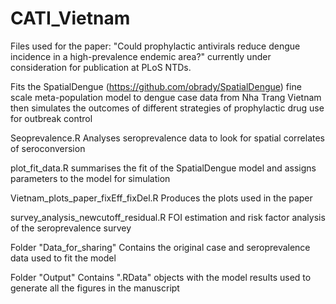# CATI_Vietnam
 Files used for the paper: "Could prophylactic antivirals reduce dengue incidence in a high-prevalence endemic area?" currently under consideration for publication at PLoS NTDs.
 
 Fits the SpatialDengue (https://github.com/obrady/SpatialDengue) fine scale meta-population model to dengue case data from Nha Trang Vietnam then simulates the outcomes of different strategies of prophylactic drug use for outbreak control
 
 Seoprevalence.R
 Analyses seroprevalence data to look for spatial correlates of seroconversion
 
plot_fit_data.R
summarises the fit of the SpatialDengue model and assigns parameters to the model for simulation

Vietnam_plots_paper_fixEff_fixDel.R
Produces the plots used in the paper

survey_analysis_newcutoff_residual.R
FOI estimation and risk factor analysis of the seroprevalence survey

Folder "Data_for_sharing" 
Contains the original case and seroprevalence data used to fit the model

Folder "Output"
Contains ".RData" objects with the model results used to generate all the figures in the manuscript
